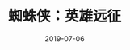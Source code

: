 ---
title: '蜘蛛侠：英雄远征'
date: '2019-07-06'
price: '30.0'
theaters: ['美嘉欢乐影城中关村店']
seat: ['6-12']
remark: ['3D']
---